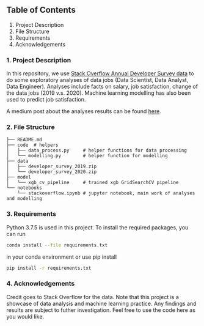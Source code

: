 ## Table of Contents
1. Project Description
2. File Structure
3. Requirements
4. Acknowledgements

### 1. Project Description
In this repository, we use [Stack Overflow Annual Developer Survey data](https://insights.stackoverflow.com/survey) 
to do some exploratory analyses of data jobs (Data Scientist, Data Analyst, Data Engineer). 
Analyses include facts on salary, job satisfaction, change of the data jobs (2019 v.s. 2020). 
Machine learning modelling has also been used to predict job satisfaction.

A medium post about the analyses results can be found [here](https://lcxustc.medium.com/salary-satisfaction-trend-of-data-jobs-f47bdf72afa3).

### 2. File Structure
    
    ├── README.md
    ├── code  # helpers
    │   ├── data_process.py     # helper functions for data processing
    │   └── modelling.py        # helper function for modelling
    ├── data
    │   ├── developer_survey_2019.zip
    │   └── developer_survey_2020.zip
    ├── model
    │   └── xgb_cv_pipeline     # trained xgb GridSearchCV pipeline
    └── notebooks
        └── stackoverflow.ipynb # jupyter notebook, main work of analyses and modelling

### 3. Requirements
Python 3.7.5 is used in this project. To install the required packages, you can run
```Bash
conda install --file requirements.txt
```
in your conda environment
or use pip install
```Bash
pip install -r requirements.txt
```

### 4. Acknowledgements
Credit goes to Stack Overflow for the data. Note that this project is a showcase of data analysis and machine learning practice. Any findings and results are subject to futher investigation. Feel free to use the code here as you would like.
